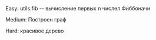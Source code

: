 Easy: utils.fib -- вычисление первых n числел Фиббоначи

Medium: Построен граф

Hard: красивое дерево